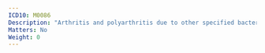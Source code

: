 ```yaml
---
ICD10: M0086
Description: "Arthritis and polyarthritis due to other specified bacterial agents: Lower leg"
Matters: No
Weight: 0
---
```

